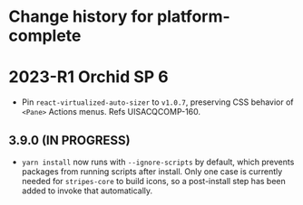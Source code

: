 # Change history for platform-complete

# 2023-R1 Orchid SP 6

* Pin `react-virtualized-auto-sizer` to `v1.0.7`, preserving CSS behavior of `<Pane>` Actions menus. Refs UISACQCOMP-160.

## 3.9.0 (IN PROGRESS)
* `yarn install` now runs with `--ignore-scripts` by default, which prevents packages from running scripts after install. Only one case is currently needed for `stripes-core` to build icons, so a post-install step has been added to invoke that automatically.